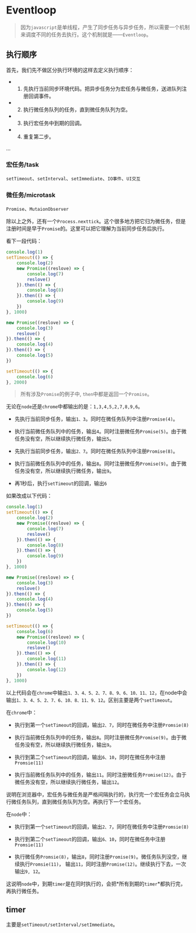 # Eventloop

> 因为`javascript`是单线程，产生了同步任务与异步任务，所以需要一个机制来调度不同的任务去执行。这个机制就是——`Eventloop`。

## 执行顺序

首先，我们先不做区分执行环境的这样去定义执行顺序：

+ 1. 先执行当前同步环境代码。把异步任务分为宏任务与微任务，送进队列注册回调事件。

+ 2. 执行微任务队列的任务，直到微任务队列为空。

+ 3. 执行宏任务中到期的回调。

+ 4. 重复第二步。

...

### 宏任务/task

`setTimeout`、`setInterval`、`setImmediate`、`IO事件`、`UI交互`

### 微任务/microtask

`Promise`、`MutaionObserver`

除以上之外，还有一个`Process.nexttick`。这个很多地方把它归为微任务，但是注册时间是早于`Promise`的。这里可以把它理解为当前同步任务后执行。

看下一段代码：

```javascript
console.log(1)
setTimeout(() => {
	console.log(2)
	new Promise((reslove) => {
		console.log(7)
		reslove()
	}).then(() => {
		console.log(8)
	}).then(() => {
		console.log(9)
	})
}, 1000)

new Promise((reslove) => {
	console.log(3)
	reslove()
}).then(() => {
	console.log(4)
}).then(() => {
	console.log(5)
})

setTimeout(() => {
	console.log(6)
}, 2000)
```

> 所有涉及`Promise`的例子中, `then`中都是返回一个`Promise`。

无论在`node`还是`chrome`中都输出的是：`1,3,4,5,2,7,8,9,6`。

+ 先执行当前同步任务，输出`1、3`。同时在微任务队列中注册`Promise(4)`。

+ 执行当前微任务队列中的任务，输出`4`。同时注册微任务`Promise(5)`。由于微任务没有空，所以继续执行微任务，输出`5`。

+ 先执行当前同步任务，输出`2、7`。同时在微任务队列中注册`Promise(8)`。

+ 执行当前微任务队列中的任务，输出`8`。同时注册微任务`Promise(9)`。由于微任务没有空，所以继续执行微任务，输出`9`。

+ 再1秒后，执行`setTimeout`的回调，输出`6`

如果改成以下代码：

```javascript
console.log(1)
setTimeout(() => {
    console.log(2)
    new Promise((reslove) => {
        console.log(7)
        reslove()
    }).then(() => {
        console.log(8)
    }).then(() => {
        console.log(9)
    })
}, 1000)

new Promise((reslove) => {
    console.log(3)
    reslove()
}).then(() => {
    console.log(4)
}).then(() => {
    console.log(5)
})

setTimeout(() => {
    console.log(6)
    new Promise((reslove) => {
        console.log(10)
        reslove()
    }).then(() => {
        console.log(11)
    }).then(() => {
        console.log(12)
    })
}, 1000)
```

以上代码会在`chrome`中输出`1、3、4、5、2、7、8、9、6、10、11、12`，在node中会输出`1、3、4、5、2、7、6、10、8、11、9、12`。区别主要是两个`setTimeout`。

在`chrome`中：

+ 执行到第一个`setTimeout`的回调，输出`2、7`，同时在微任务中注册`Promsie(8)`

+ 执行当前微任务队列中的任务，输出`8`。同时注册微任务`Promise(9)`。由于微任务没有空，所以继续执行微任务，输出`9`。

+ 执行到第二个`setTimeout`的回调，输出`6、10`，同时在微任务中注册`Promsie(11)`

+ 执行当前微任务队列中的任务，输出`11`。同时注册微任务`Promise(12)`。由于微任务没有空，所以继续执行微任务，输出`12`。

说明在浏览器中，宏任务与微任务是严格间隔执行的，执行完一个宏任务会立马执行微任务队列，直到微任务队列为空。再执行下一个宏任务。

在`node`中：

+ 执行到第一个`setTimeout`的回调，输出`2、7`，同时在微任务中注册`Promsie(8)`

+ 执行到第二个`setTimeout`的回调，输出`6、10`，同时在微任务中注册`Promsie(11)`

+ 执行微任务`Promsie(8)`，输出`8`，同时注册`Promise(9)`。微任务队列没空，继续执行`Promsie(11)`， 输出`11`，同时注册`Promise(12)`。继续执行下去，一次输出`9, 12`。

这说明`node`中，到期`timer`是在同时执行的，会把*所有到期的`timer`*都执行完，再执行微任务。

## timer

主要是`setTimeout/setInterval/setImmediate`。

